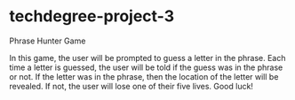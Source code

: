 # techdegree-project-3
Phrase Hunter Game


In this game, the user will be prompted to guess a letter in the phrase. Each time a letter is guessed, the user will be told if the guess was in the phrase or not. If the letter was in the phrase, then the location of the letter will be revealed. If not, the user will lose one of their five lives. Good luck!
